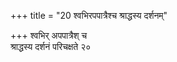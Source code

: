 +++
title = "20 श्वभिरपपात्रैश्च श्राद्धस्य दर्शनम्"

+++
श्वभिर् अपपात्रैश् च  
श्राद्धस्य दर्शनं परिचक्षते २०
